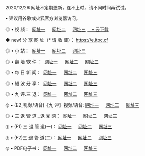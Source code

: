 <p>2020/12/26 网址不定期更新，连不上时，请不同时间再试试。
<p>• 建议用谷歌或火狐官方浏览器访问。
<p>◎ • 视 频： 
<a href="http://hut.wemusiclabel.com/" target="_blank">网址一</a> 　 
<a href="http://hpa.wemusiclabel.com/" target="_blank">网址二</a> 　 
<a href="http://hpa.wemusiclabel.com/b.html" target="_blank">网址三</a>
<a href="https://yadi.sk/d/d0sUeAOpal3njw" target="_blank">　• 云下载 </a></p>
<p>◆ new! 分 享 网 址（* 请 收 藏）： <a href="http://htz.wemusiclabel.com/a.html">https://e.itpc.cf</a></p>

<p>◎ • 小 站：  
<a href="http://hut.wemusiclabel.com/f.html" target="_blank">网址一</a> 　 
<a href="http://hpa.wemusiclabel.com/h.html" target="_blank">网址二</a> 　 
<a href="http://hpa.wemusiclabel.com/k/" target="_blank">网址三</a></p>
<p>◎ • 翻 墙 软 件 ：  
<a href="http://hut.wemusiclabel.com/ff/" target="_blank">网址一</a> 　 
<a href="http://hpa.wemusiclabel.com/s/read/a1_nd.html" target="_blank">网址二</a> 　 
<a href="http://hpa.wemusiclabel.com/ff/index.html" target="_blank">网址三</a></p>
<p>◎ • 每 日 新 闻：  
<a href="http://hut.wemusiclabel.com/day/" target="_blank">网址一</a> 　 
<a href="http://hpa.wemusiclabel.com/day/" target="_blank">网址二</a> 　 
<a href="http://hpa.wemusiclabel.com/day/index.html" target="_blank">网址三</a></p>
<p>◎ • 短 波 分 享：  
<a href="http://hut.wemusiclabel.com/h/" target="_blank">网址一</a> 　 
<a href="http://hpa.wemusiclabel.com/h/" target="_blank">网址二</a> 　 
<a href="http://hpa.wemusiclabel.com/h/index.html" target="_blank">网址三</a></p>
<p>◎ • 九 评.三 退：  
<a href="http://hut.wemusiclabel.com/t/" target="_blank">网址一</a> 　 
<a href="http://hpa.wemusiclabel.com/v2/index.html" target="_blank">网址二</a> 　 
<a href="http://hpa.wemusiclabel.com/tt/index.html" target="_blank">网址三</a> 　</p>
<p>◎ • (E2_视频/语音)《九 评》视频/语音: 
<a href="http://hpa.wemusiclabel.com/7738.html" target="_blank">网址一</a> 　 
<a href="http://hpa.wemusiclabel.com/7614.html" target="_blank">网址二</a> 　 
<a href="http://hpa.wemusiclabel.com/7633.html" target="_blank">网址三</a></p>
<p>◎ • 三 退 管 道...退 党 网：  
<a href="http://hut.wemusiclabel.com/go/td1.html" target="_blank">网址一</a> 　 
<a href="http://hpa.wemusiclabel.com/go/td2.html" target="_blank">网址二</a> 　 
<a href="http://hpa.wemusiclabel.com/go/td3.html" target="_blank">网址三</a></p>
<p>◎ • (F1) 三 退 管 道(一)： 
<a href="http://hut.wemusiclabel.com/dd/" target="_blank">网址一</a> 　 
<a href="http://hpa.wemusiclabel.com/s/read/a1_tdx.html" target="_blank">网址二</a> 　 
<a href="http://hpa.wemusiclabel.com/dd/" target="_blank">网址三</a></p>
<p>◎ • (F2)三 退 管 道(二)： 
<a href="http://hpa.wemusiclabel.com/d/" target="_blank">网址一</a> 　 
<a href="http://hut.wemusiclabel.com/d/index.html" target="_blank">网址二</a> 　 
<a href="http://hpa.wemusiclabel.com/d/" target="_blank">网址三</a></p>
<p>◎ • PDF电子书：  
<a href="http://hut.wemusiclabel.com/p/" target="_blank">网址一</a> 　 
<a href="http://hpa.wemusiclabel.com/p/index.html" target="_blank">网址二</a> 　 
<a href="http://hpa.wemusiclabel.com/p/" target="_blank">网址三</a></p>
